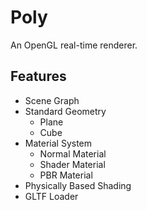 # Poly

An OpenGL real-time renderer.

## Features

- Scene Graph
- Standard Geometry
    - Plane
    - Cube
- Material System
    - Normal Material
    - Shader Material
    - PBR Material
- Physically Based Shading
- GLTF Loader
